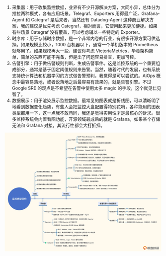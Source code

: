 1. 采集器：用于收集监控数据，业界有不少开源解决方案，大同小异，总体分为推拉两种模式，各有应用场景。Telegraf、Exporters 用得最广泛，Grafana-Agent 和 Categraf 是后来者，当然还有 Datadog-Agent 这种商业解决方案，我的建议是优先考虑 Categraf，相对而言，它使用起来更加便捷。如果有些场景 Categraf 没有覆盖，可以考虑辅以一些特定的 Exporter。
2. 时序库：用于存储时序数据，是一个非常内卷的行业，有很多开源方案可供选择。如果规模比较小，1000 台机器以下，通常一个单机版本的 Prometheus 就够用了。如果规模再大一些，建议你考虑 VictoriaMetrics，毕竟架构简单，简单的东西可能不完备，但是出了问题容易排查，更加可控。
3. 告警引擎：用于做告警规则判断，生成告警事件。这是监控系统的一个重要组成部分，通常是基于固定阈值规则来告警。当然，随着时代的发展，也有系统支持统计算法和机器学习的方式做告警预判，我觉得是可以尝试的。AiOps 概念中最容易落地，或者说落地之后最容易有效果的，就是告警引擎。不过 Google SRE 的观点是不希望在告警中使用太多 magic 的手段，这个就见仁见智了。
4. 数据展示：用于渲染展示监控数据。最常见的图表就是折线图，可以清晰明了地看到数据变化趋势，有些人会把监控大盘配置得特别花哨，各种能用的图表类型都用一下，这一点我不敢苟同，我还是觉得实用性才是最核心的诉求。很多监控系统会内置看图功能，开源领域最成熟的就是 Grafana，如果某个存储无法和 Grafana 对接，其流行性都会大打折扣。

![monitor](./moniter.webp)